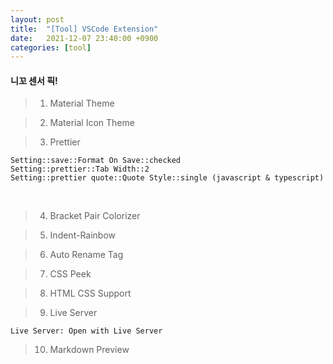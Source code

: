 ```yaml
---
layout: post
title:  "[Tool] VSCode Extension"
date:   2021-12-07 23:40:00 +0900
categories: [tool]
---
```


#### 니꼬 센서 픽!

> 1. Material Theme  

> 2. Material Icon Theme  

> 3. Prettier  
```
Setting::save::Format On Save::checked
Setting::prettier::Tab Width::2
Setting::prettier quote::Quote Style::single (javascript & typescript)
```
<br>

> 4. Bracket Pair Colorizer  

> 5. Indent-Rainbow  

> 6. Auto Rename Tag  

> 7. CSS Peek  

> 8. HTML CSS Support  

> 9. Live Server  
```
Live Server: Open with Live Server
```

> 10. Markdown Preview
